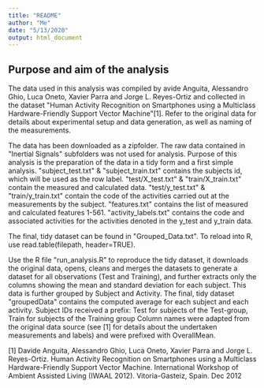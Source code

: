 ```yaml
---
title: "README"
author: "Me"
date: "5/13/2020"
output: html_document
---
```


## Purpose and aim of the analysis

The data used in this analysis was compiled by avide Anguita, Alessandro Ghio, Luca Oneto, Xavier Parra and Jorge L. Reyes-Ortiz and collected in the dataset "Human Activity Recognition on Smartphones using a Multiclass Hardware-Friendly Support Vector Machine"[1]. Refer to the original data for details about experimental setup and data generation, as well as naming of the measurements.

The data has been downloaded as a zipfolder.
The raw data contained in "Inertial Signals" subfolders was not used for analysis.
Purpose of this analysis is the preparation of the data in a tidy form and a first simple analysis.
"subject_test.txt" & "subject_train.txt" contains the subjects id, which will be used as the row label.
"test/X_test.txt" & "train/X_train.txt" contain the measured and calculated data.
"test/y_test.txt" & "train/y_train.txt" contain the code of the activities carried out at the measurements by the subject.
"features.txt" contains the list of measured and calculated features 1-561.
"activity_labels.txt" contains the code and associated activities for the activities denoted in the y_test and y_train data.

The final, tidy dataset can be found in "Grouped_Data.txt". To reload into R, use read.table(filepath, header=TRUE).

Use the R file "run_analysis.R" to reproduce the tidy dataset, it downloads the original data, opens, cleans and merges the datasets to generate a dataset for all observations (Test and Training), and further extracts only the columns showing the mean and standard deviation for each subject. This data is further grouped by Subject and Activity.
The final, tidy dataset "groupedData" contains the computed average for each subject
and each activity.
Subject IDs received a prefix: Test for subjects of the Test-group, Train for subjects of the Training group
Column names were adapted from the original data source (see [1] for details about the undertaken measurements and labels) and were prefixed with OverallMean.

[1] Davide Anguita, Alessandro Ghio, Luca Oneto, Xavier Parra and Jorge L. Reyes-Ortiz. Human Activity Recognition on Smartphones using a Multiclass Hardware-Friendly Support Vector Machine. International Workshop of Ambient Assisted Living (IWAAL 2012). Vitoria-Gasteiz, Spain. Dec 2012

